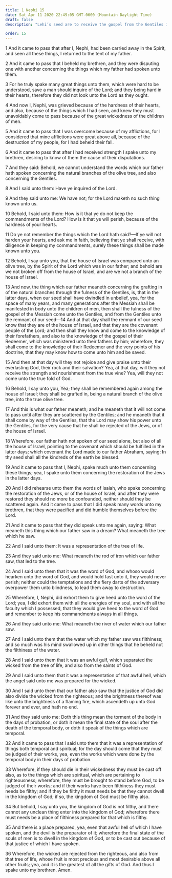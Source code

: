 ```yaml
---
title: 1 Nephi 15
date: Sat Apr 11 2020 22:49:05 GMT-0600 (Mountain Daylight Time)
draft: false
description: "Lehi’s seed are to receive the gospel from the Gentiles in the latter days—The gathering of Israel is likened unto an olive tree whose natural branches will be grafted in again—Nephi interprets the vision of the tree of life and speaks of the justice of God in dividing the wicked from the righteous. About 600–592 B.C."

order: 15
---
```

    
1 And it came to pass that after I, Nephi, had been carried away in the Spirit, and seen all these things, I returned to the tent of my father.

2 And it came to pass that I beheld my brethren, and they were disputing one with another concerning the things which my father had spoken unto them.

3 For he truly spake many great things unto them, which were hard to be understood, save a man should inquire of the Lord; and they being hard in their hearts, therefore they did not look unto the Lord as they ought.

4 And now I, Nephi, was grieved because of the hardness of their hearts, and also, because of the things which I had seen, and knew they must unavoidably come to pass because of the great wickedness of the children of men.

5 And it came to pass that I was overcome because of my afflictions, for I considered that mine afflictions were great above all, because of the destruction of my people, for I had beheld their fall.

6 And it came to pass that after I had received strength I spake unto my brethren, desiring to know of them the cause of their disputations.

7 And they said: Behold, we cannot understand the words which our father hath spoken concerning the natural branches of the olive tree, and also concerning the Gentiles.

8 And I said unto them: Have ye inquired of the Lord.

9 And they said unto me: We have not; for the Lord maketh no such thing known unto us.

10 Behold, I said unto them: How is it that ye do not keep the commandments of the Lord? How is it that ye will perish, because of the hardness of your hearts.

11 Do ye not remember the things which the Lord hath said?—If ye will not harden your hearts, and ask me in faith, believing that ye shall receive, with diligence in keeping my commandments, surely these things shall be made known unto you.

12 Behold, I say unto you, that the house of Israel was compared unto an olive tree, by the Spirit of the Lord which was in our father; and behold are we not broken off from the house of Israel, and are we not a branch of the house of Israel.

13 And now, the thing which our father meaneth concerning the grafting in of the natural branches through the fulness of the Gentiles, is, that in the latter days, when our seed shall have dwindled in unbelief, yea, for the space of many years, and many generations after the Messiah shall be manifested in body unto the children of men, then shall the fulness of the gospel of the Messiah come unto the Gentiles, and from the Gentiles unto the remnant of our seed—14 And at that day shall the remnant of our seed know that they are of the house of Israel, and that they are the covenant people of the Lord; and then shall they know and come to the knowledge of their forefathers, and also to the knowledge of the gospel of their Redeemer, which was ministered unto their fathers by him; wherefore, they shall come to the knowledge of their Redeemer and the very points of his doctrine, that they may know how to come unto him and be saved.

15 And then at that day will they not rejoice and give praise unto their everlasting God, their rock and their salvation? Yea, at that day, will they not receive the strength and nourishment from the true vine? Yea, will they not come unto the true fold of God.

16 Behold, I say unto you, Yea; they shall be remembered again among the house of Israel; they shall be grafted in, being a natural branch of the olive tree, into the true olive tree.

17 And this is what our father meaneth; and he meaneth that it will not come to pass until after they are scattered by the Gentiles; and he meaneth that it shall come by way of the Gentiles, that the Lord may show his power unto the Gentiles, for the very cause that he shall be rejected of the Jews, or of the house of Israel.

18 Wherefore, our father hath not spoken of our seed alone, but also of all the house of Israel, pointing to the covenant which should be fulfilled in the latter days; which covenant the Lord made to our father Abraham, saying: In thy seed shall all the kindreds of the earth be blessed.

19 And it came to pass that I, Nephi, spake much unto them concerning these things; yea, I spake unto them concerning the restoration of the Jews in the latter days.

20 And I did rehearse unto them the words of Isaiah, who spake concerning the restoration of the Jews, or of the house of Israel; and after they were restored they should no more be confounded, neither should they be scattered again. And it came to pass that I did speak many words unto my brethren, that they were pacified and did humble themselves before the Lord.

21 And it came to pass that they did speak unto me again, saying: What meaneth this thing which our father saw in a dream? What meaneth the tree which he saw.

22 And I said unto them: It was a representation of the tree of life.

23 And they said unto me: What meaneth the rod of iron which our father saw, that led to the tree.

24 And I said unto them that it was the word of God; and whoso would hearken unto the word of God, and would hold fast unto it, they would never perish; neither could the temptations and the fiery darts of the adversary overpower them unto blindness, to lead them away to destruction.

25 Wherefore, I, Nephi, did exhort them to give heed unto the word of the Lord; yea, I did exhort them with all the energies of my soul, and with all the faculty which I possessed, that they would give heed to the word of God and remember to keep his commandments always in all things.

26 And they said unto me: What meaneth the river of water which our father saw.

27 And I said unto them that the water which my father saw was filthiness; and so much was his mind swallowed up in other things that he beheld not the filthiness of the water.

28 And I said unto them that it was an awful gulf, which separated the wicked from the tree of life, and also from the saints of God.

29 And I said unto them that it was a representation of that awful hell, which the angel said unto me was prepared for the wicked.

30 And I said unto them that our father also saw that the justice of God did also divide the wicked from the righteous; and the brightness thereof was like unto the brightness of a flaming fire, which ascendeth up unto God forever and ever, and hath no end.

31 And they said unto me: Doth this thing mean the torment of the body in the days of probation, or doth it mean the final state of the soul after the death of the temporal body, or doth it speak of the things which are temporal.

32 And it came to pass that I said unto them that it was a representation of things both temporal and spiritual; for the day should come that they must be judged of their works, yea, even the works which were done by the temporal body in their days of probation.

33 Wherefore, if they should die in their wickedness they must be cast off also, as to the things which are spiritual, which are pertaining to righteousness; wherefore, they must be brought to stand before God, to be judged of their works; and if their works have been filthiness they must needs be filthy; and if they be filthy it must needs be that they cannot dwell in the kingdom of God; if so, the kingdom of God must be filthy also.

34 But behold, I say unto you, the kingdom of God is not filthy, and there cannot any unclean thing enter into the kingdom of God; wherefore there must needs be a place of filthiness prepared for that which is filthy.

35 And there is a place prepared, yea, even that awful hell of which I have spoken, and the devil is the preparator of it; wherefore the final state of the souls of men is to dwell in the kingdom of God, or to be cast out because of that justice of which I have spoken.

36 Wherefore, the wicked are rejected from the righteous, and also from that tree of life, whose fruit is most precious and most desirable above all other fruits; yea, and it is the greatest of all the gifts of God. And thus I spake unto my brethren. Amen.
